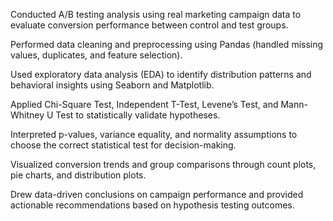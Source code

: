 Conducted A/B testing analysis using real marketing campaign data to evaluate conversion performance between control and test groups.

Performed data cleaning and preprocessing using Pandas (handled missing values, duplicates, and feature selection).

Used exploratory data analysis (EDA) to identify distribution patterns and behavioral insights using Seaborn and Matplotlib.

Applied Chi-Square Test, Independent T-Test, Levene’s Test, and Mann-Whitney U Test to statistically validate hypotheses.

Interpreted p-values, variance equality, and normality assumptions to choose the correct statistical test for decision-making.

Visualized conversion trends and group comparisons through count plots, pie charts, and distribution plots.

Drew data-driven conclusions on campaign performance and provided actionable recommendations based on hypothesis testing outcomes.
